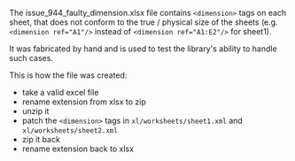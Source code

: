 The issue_944_faulty_dimension.xlsx file contains `<dimension>` tags on each sheet, that does not conform to the true / physical size of the sheets (e.g.  `<dimension ref="A1"/>` instead of `<dimension ref="A1:E2"/>` for sheet1).It was fabricated by hand and is used to test the library's ability to handle such cases. This is how the file was created:* take a valid excel file* rename extension from xlsx to zip* unzip it* patch the `<dimension>` tags in `xl/worksheets/sheet1.xml` and `xl/worksheets/sheet2.xml`* zip it back* rename extension back to xlsx